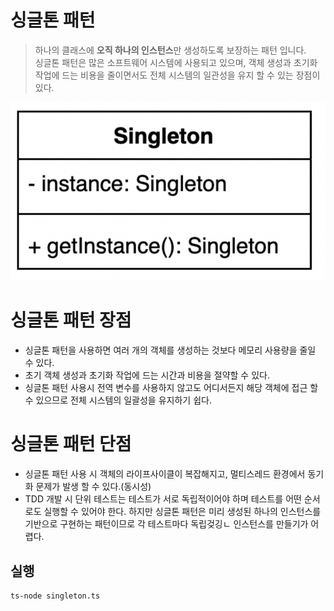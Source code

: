 # 싱글톤 패턴
> 하나의 클래스에 **오직 하나의 인스턴스**만 생성하도록 보장하는 패턴 입니다. \
> 싱글톤 패턴은 많은 소프트웨어 시스템에 사용되고 있으며, 객체 생성과 초기화 작업에 드는 비용을 줄이면서도 전체 시스템의 일관성을 유지 할 수 있는 장점이 있다.

![img.png](img.png)

# 싱글톤 패턴 장점
- 싱글톤 패턴을 사용하면 여러 개의 객체를 생성하는 것보다 메모리 사용량을 줄일 수 있다. 
- 초기 객체 생성과 초기화 작업에 드는 시간과 비용을 절약할 수 있다.
- 싱글톤 패턴 사용시 전역 변수를 사용하지 않고도 어디서든지 해당 객체에 접근 할 수 있으므로 전체 시스템의 일괄성을 유지하기 쉽다.

# 싱글톤 패턴 단점
- 싱글톤 패턴 사용 시 객체의 라이프사이클이 복잡해지고, 멀티스레드 환경에서 동기화 문제가 발생 할 수 있다.(동시성)
- TDD 개발 시 단위 테스트는 테스트가 서로 독립적이어야 하며 테스트를 어떤 순서로도 실행할 수 있어야 한다. 하지만 싱글톤 패턴은 미리 생성된 하나의 인스턴스를 기반으로 구현하는 패턴이므로 각 테스트마다 독립겆깅ㄴ 인스턴스를 만들기가 어렵다.


## 실행
```bash
ts-node singleton.ts
```

